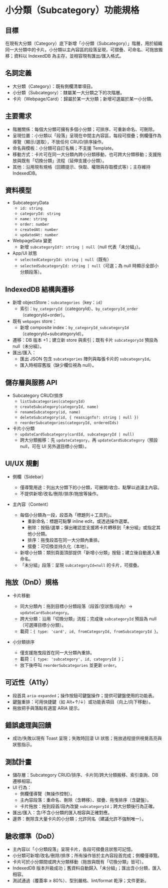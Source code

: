 # 小分類（Subcategory）功能規格

## 目標

在現有大分類（Category）底下新增「小分類（Subcategory）」階層，用於組織同一大分類中的卡片。小分類以主內容區的段落呈現，可摺疊、可命名、可拖放搬移；資料以 IndexedDB 為主存，並相容現有匯出/匯入格式。

## 名詞定義

- 大分類（Category）：既有側欄清單項目。
- 小分類（Subcategory）：隸屬某一大分類之下的次階層。
- 卡片（Webpage/Card）：歸屬於某一大分類；新增可選屬於某一小分類。

## 主要需求

- 階層關係：每個大分類可擁有多個小分類；可排序、可重新命名、可刪除。
- 呈現位置：小分類以「段落」呈現在中間主內容區，每段可摺疊；側欄僅作為導覽（顯示/選取），不放任何 CRUD/排序操作。
- 命名與模板：小分類可自訂名稱；不支援 Template。
- 移動方式：卡片可在同一大分類內跨小分類移動，也可跨大分類移動；支援拖放與既有「切換分類」流程（延伸支援小分類）。
- 其他：沿用現有規格（回饋提示、快取、權限與存取模式等）；主存維持 IndexedDB。

## 資料模型

- SubcategoryData
  - `id: string`
  - `categoryId: string`
  - `name: string`
  - `order: number`
  - `createdAt: number`
  - `updatedAt: number`
- WebpageData 變更
  - 新增 `subcategoryId?: string | null`（null 代表「未分組」）。
- App/UI 狀態
  - `selectedCategoryId: string | null`（既有）
  - `selectedSubcategoryId: string | null`（可選；為 null 時顯示全部小分類段落）。

## IndexedDB 結構與遷移

- 新增 objectStore：`subcategories`（key：`id`）
  - 索引：`by_categoryId`（categoryId）、`by_categoryId_order`（categoryId+order）。
- 既有 `webpages` store：
  - 新增 composite index：`by_categoryId_subcategoryId`（categoryId+subcategoryId）。
- 遷移：DB 版本 +1；建立新 store 與索引；既有卡片 `subcategoryId` 預設為 null（未分組）。
- 匯出/匯入：
  - 匯出 JSON 包含 `subcategories` 陣列與每張卡片的 `subcategoryId`。
  - 匯入時相容舊版（缺少欄位視為 null）。

## 儲存層與服務 API

- Subcategory CRUD/排序
  - `listSubcategories(categoryId)`
  - `createSubcategory(categoryId, name)`
  - `renameSubcategory(id, name)`
  - `deleteSubcategory(id, { reassignTo?: string | null })`
  - `reorderSubcategories(categoryId, orderedIds)`
- 卡片小分類
  - `updateCardSubcategory(cardId, subcategoryId | null)`
  - 跨大分類搬移：先 `updateCategory`，再 `updateCardSubcategory`（預設 null，可在 UI 另外選目標小分類）。

## UI/UX 規劃

- 側欄（Sidebar）
  - 僅導覽用途：列出大分類下的小分類，可展開/收合、點擊以過濾主內容。
  - 不提供新增/改名/刪除/排序/拖放等操作。

- 主內容（Content）
  - 每個小分類為一段，段首為「標題列＋工具列」。
    - 重新命名：標題可點擊 inline edit，或透過操作選單。
    - 刪除：按鈕/選單；彈出確認並支援將卡片轉移到「未分組」或指定其他小分類。
    - 排序：拖曳段首在同一大分類內重排。
    - 摺疊：可切換並持久化（本地）。
  - 新增小分類：類別頁面頂部提供「新增小分類」按鈕；建立後自動進入重命名。
  - 「未分組」段落：呈現 `subcategoryId=null` 的卡片，可摺疊。

## 拖放（DnD）規格

- 卡片移動
  - 同大分類內：拖到目標小分類段落（段首/空狀態/段內）→ `updateCardSubcategory`。
  - 跨大分類：沿用「切換分類」流程；完成後 `subcategoryId` 預設為 null（可選擇目標小分類）。
  - 載荷：`{ type: 'card', id, fromCategoryId, fromSubcategoryId }`。

- 小分類排序
  - 僅支援拖曳段首在同一大分類內重排。
  - 載荷：`{ type: 'subcategory', id, categoryId }`；
  - 放下後呼叫 `reorderSubcategories` 並更新 `order`。

## 可近性（A11y）

- 段首具 `aria-expanded`；操作按鈕可鍵盤操作；提供可鍵盤使用的功能表。
- 鍵盤重排：可用快捷鍵（如 Alt+↑/↓）或功能表項目（向上/向下移動）。
- 拖放把手與落點有適當 ARIA 提示。

## 錯誤處理與回饋

- 成功/失敗以現有 Toast 呈現；失敗時回滾 UI 狀態；拖放過程提供視覺高亮與狀態指示。

## 測試計畫

- 儲存層：Subcategory CRUD/排序、卡片同/跨大分類搬移、索引查詢、DB 遷移相容。
- UI 行為：
  - 側欄僅導覽（無操作控制）。
  - 主內容段落：重命名、刪除（含轉移）、摺疊、拖曳排序（含鍵盤）。
  - 卡片拖放：拖到段首/段內改變 `subcategoryId`；跨大分類後行為正確。
- 匯出/匯入：含/不含小分類的匯入相容與正確對應。
- 邊界：刪除含大量卡片的小分類；允許同名（建議允許不強制唯一）。

## 驗收標準（DoD）

- 主內容以「小分類段落」呈現卡片，各段可摺疊且狀態可記憶。
- 小分類可新增/改名/刪除/排序；所有操作皆於主內容段首完成；側欄僅導覽。
- 卡片可於小分類間或跨大分類移動（拖放與既有「切換分類」皆可）。
- IndexedDB 版本升級成功；舊資料自動歸入「未分組」；匯出含小分類，匯入相容。
- 測試通過（覆蓋率 ≥ 80%）、型別嚴格、lint/format 乾淨；文件更新。

